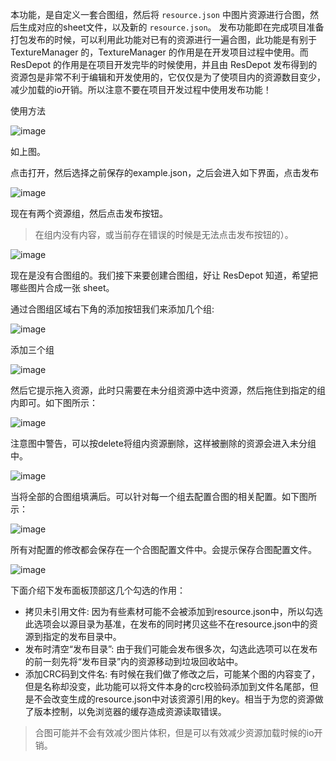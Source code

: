 
本功能，是自定义一套合图组，然后将 `resource.json` 中图片资源进行合图，然后生成对应的sheet文件，以及新的 `resource.json`。
发布功能即在完成项目准备打包发布的时候，可以利用此功能对已有的资源进行一遍合图，此功能是有别于TextureManager 的，TextureManager 的作用是在开发项目过程中使用。而 ResDepot 的作用是在项目开发完毕的时候使用，并且由 ResDepot 发布得到的资源包是非常不利于编辑和开发使用的，它仅仅是为了使项目内的资源数目变少，减少加载的io开销。所以注意不要在项目开发过程中使用发布功能！

使用方法

![image](19.png)

如上图。

点击打开，然后选择之前保存的example.json，之后会进入如下界面，点击发布

![image](20.png)

现在有两个资源组，然后点击发布按钮。

> 在组内没有内容，或当前存在错误的时候是无法点击发布按钮的）。

![image](21.png)

现在是没有合图组的。我们接下来要创建合图组，好让 ResDepot 知道，希望把哪些图片合成一张 sheet。

通过合图组区域右下角的添加按钮我们来添加几个组:

![image](22.png)

添加三个组

![image](23.png)

然后它提示拖入资源，此时只需要在未分组资源中选中资源，然后拖住到指定的组内即可。如下图所示：

![image](24.png)

注意图中警告，可以按delete将组内资源删除，这样被删除的资源会进入未分组中。

![image](25.png)

当将全部的合图组填满后。可以针对每一个组去配置合图的相关配置。如下图所示：

![image](26.png)

所有对配置的修改都会保存在一个合图配置文件中。会提示保存合图配置文件。

![image](27.png)

下面介绍下发布面板顶部这几个勾选的作用：

* 拷贝未引用文件: 因为有些素材可能不会被添加到resource.json中，所以勾选此选项会以源目录为基准，在发布的同时拷贝这些不在resource.json中的资源到指定的发布目录中。
* 发布时清空“发布目录”: 由于我们可能会发布很多次，勾选此选项可以在发布的前一刻先将“发布目录”内的资源移动到垃圾回收站中。
* 添加CRC码到文件名: 有时候在我们做了修改之后，可能某个图的内容变了，但是名称却没变，此功能可以将文件本身的crc校验码添加到文件名尾部，但是不会改变生成的resource.json中对该资源引用的key。相当于为您的资源做了版本控制，以免浏览器的缓存造成资源读取错误。


> 合图可能并不会有效减少图片体积，但是可以有效减少资源加载时候的io开销。